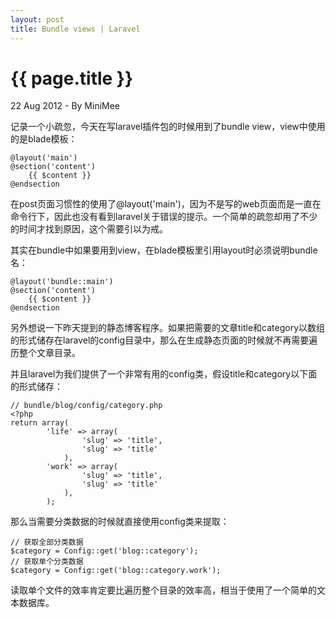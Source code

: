 ```yaml
---
layout: post
title: Bundle views | Laravel
---
```


{{ page.title }}
================

<p class="meta">22 Aug 2012 - By MiniMee</p>

记录一个小疏忽，今天在写laravel插件包的时候用到了bundle view，view中使用的是blade模板：

    @layout('main')
    @section('content')
        {{ $content }}
    @endsection

在post页面习惯性的使用了@layout('main')，因为不是写的web页面而是一直在命令行下，因此也没有看到laravel关于错误的提示。一个简单的疏忽却用了不少的时间才找到原因，这个需要引以为戒。

其实在bundle中如果要用到view，在blade模板里引用layout时必须说明bundle名：

    @layout('bundle::main')
    @section('content')
        {{ $content }}
    @endsection

另外想说一下昨天提到的静态博客程序。如果把需要的文章title和category以数组的形式储存在laravel的config目录中，那么在生成静态页面的时候就不再需要遍历整个文章目录。

并且laravel为我们提供了一个非常有用的config类，假设title和category以下面的形式储存：

    // bundle/blog/config/category.php
    <?php
    return array(
            'life' => array(
                    'slug' => 'title',
                    'slug' => 'title'
                ),
            'work' => array(
                    'slug' => 'title',
                    'slug' => 'title'
                ),
            );

那么当需要分类数据的时候就直接使用config类来提取：

    // 获取全部分类数据
    $category = Config::get('blog::category');
    // 获取单个分类数据
    $category = Config::get('blog::category.work');

读取单个文件的效率肯定要比遍历整个目录的效率高，相当于使用了一个简单的文本数据库。
